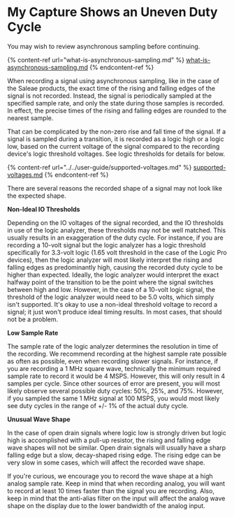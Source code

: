 # My Capture Shows an Uneven Duty Cycle

You may wish to review asynchronous sampling before continuing.

{% content-ref url="what-is-asynchronous-sampling.md" %}
[what-is-asynchronous-sampling.md](what-is-asynchronous-sampling.md)
{% endcontent-ref %}

When recording a signal using asynchronous sampling, like in the case of the Saleae products, the exact time of the rising and falling edges of the signal is not recorded. Instead, the signal is periodically sampled at the specified sample rate, and only the state during those samples is recorded. In effect, the precise times of the rising and falling edges are rounded to the nearest sample.

That can be complicated by the non-zero rise and fall time of the signal. If a signal is sampled during a transition, it is recorded as a logic high or a logic low, based on the current voltage of the signal compared to the recording device's logic threshold voltages. See logic thresholds for details for below.

{% content-ref url="../../user-guide/supported-voltages.md" %}
[supported-voltages.md](../../user-guide/supported-voltages.md)
{% endcontent-ref %}

There are several reasons the recorded shape of a signal may not look like the expected shape.

**Non-Ideal IO Thresholds**

Depending on the IO voltages of the signal recorded, and the IO thresholds in use of the logic analyzer, these thresholds may not be well matched. This usually results in an exaggeration of the duty cycle. For instance, if you are recording a 10-volt signal but the logic analyzer has a logic threshold specifically for 3.3-volt logic (1.65 volt threshold in the case of the Logic Pro devices), then the logic analyzer will most likely interpret the rising and falling edges as predominantly high, causing the recorded duty cycle to be higher than expected. Ideally, the logic analyzer would interpret the exact halfway point of the transition to be the point where the signal switches between high and low. However, in the case of a 10-volt logic signal, the threshold of the logic analyzer would need to be 5.0 volts, which simply isn't supported. It's okay to use a non-ideal threshold voltage to record a signal; it just won't produce ideal timing results. In most cases, that should not be a problem.

**Low Sample Rate**

The sample rate of the logic analyzer determines the resolution in time of the recording. We recommend recording at the highest sample rate possible as often as possible, even when recording slower signals. For instance, if you are recording a 1 MHz square wave, technically the minimum required sample rate to record it would be 4 MSPS. However, this will only result in 4 samples per cycle. Since other sources of error are present, you will most likely observe several possible duty cycles: 50%, 25%, and 75%. However, if you sampled the same 1 MHz signal at 100 MSPS, you would most likely see duty cycles in the range of +/- 1% of the actual duty cycle.

**Unusual Wave Shape**

In the case of open drain signals where logic low is strongly driven but logic high is accomplished with a pull-up resistor, the rising and falling edge wave shapes will not be similar. Open drain signals will usually have a sharp falling edge but a slow, decay-shaped rising edge. The rising edge can be very slow in some cases, which will affect the recorded wave shape.

If you're curious, we encourage you to record the wave shape at a high analog sample rate. Keep in mind that when recording analog, you will want to record at least 10 times faster than the signal you are recording. Also, keep in mind that the anti-alias filter on the input will affect the analog wave shape on the display due to the lower bandwidth of the analog input.
